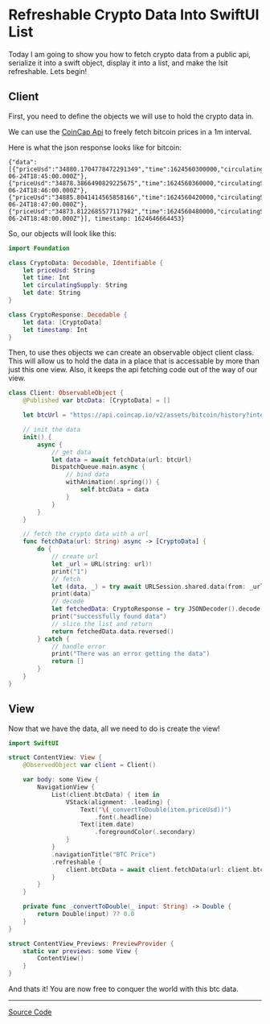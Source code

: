 # Refreshable Crypto Data Into SwiftUI List

Today I am going to show you how to fetch crypto data from a public api, serialize it into a swift object, display it into a list, and make the lsit refreshable. Lets begin!

## Client

First, you need to define the objects we will use to hold the crypto data in.

We can use the [CoinCap Api](https://docs.coincap.io) to freely fetch bitcoin prices in a 1m interval.

Here is what the json response looks like for bitcoin:

```
{"data":[{"priceUsd":"34880.1704778472291349","time":1624560300000,"circulatingSupply":"18741856.0000000000000000","date":"2021-06-24T18:45:00.000Z"},{"priceUsd":"34878.3866490829225675","time":1624560360000,"circulatingSupply":"18741856.0000000000000000","date":"2021-06-24T18:46:00.000Z"},{"priceUsd":"34885.8041414565858166","time":1624560420000,"circulatingSupply":"18741856.0000000000000000","date":"2021-06-24T18:47:00.000Z"},{"priceUsd":"34873.8122685577117982","time":1624560480000,"circulatingSupply":"18741856.0000000000000000","date":"2021-06-24T18:48:00.000Z"}], timestamp: 1624646664453}
```

So, our objects will look like this:

```swift
import Foundation

class CryptoData: Decodable, Identifiable {
    let priceUsd: String
    let time: Int
    let circulatingSupply: String
    let date: String
}

class CryptoResponse: Decodable {
    let data: [CryptoData]
    let timestamp: Int
}
```

Then, to use thes objects we can create an observable object client class. This will allow us to hold the data in a place that is accessable by more than just this one view. Also, it keeps the api fetching code out of the way of our view.

```swift
class Client: ObservableObject {
    @Published var btcData: [CryptoData] = []

    let btcUrl = "https://api.coincap.io/v2/assets/bitcoin/history?interval=m1"

    // init the data
    init() {
        async {
            // get data
            let data = await fetchData(url: btcUrl)
            DispatchQueue.main.async {
                // bind data
                withAnimation(.spring()) {
                    self.btcData = data
                }
            }
        }
    }

    // fetch the crypto data with a url
    func fetchData(url: String) async -> [CryptoData] {
        do {
            // create url
            let _url = URL(string: url)!
            print("1")
            // fetch
            let (data, _) = try await URLSession.shared.data(from: _url)
            print(data)
            // decode
            let fetchedData: CryptoResponse = try JSONDecoder().decode(CryptoResponse.self, from: data)
            print("successfully found data")
            // slice the list and return
            return fetchedData.data.reversed()
        } catch {
            // handle error
            print("There was an error getting the data")
            return []
        }
    }
}
```

## View

Now that we have the data, all we need to do is create the view!

```swift
import SwiftUI

struct ContentView: View {
    @ObservedObject var client = Client()

    var body: some View {
        NavigationView {
            List(client.btcData) { item in
                VStack(alignment: .leading) {
                    Text("\(_convertToDouble(item.priceUsd))")
                        .font(.headline)
                    Text(item.date)
                        .foregroundColor(.secondary)
                }
            }
            .navigationTitle("BTC Price")
            .refreshable {
                client.btcData = await client.fetchData(url: client.btcUrl)
            }
        }
    }

    private func _convertToDouble(_ input: String) -> Double {
        return Double(input) ?? 0.0
    }
}

struct ContentView_Previews: PreviewProvider {
    static var previews: some View {
        ContentView()
    }
}
```

And thats it! You are now free to conquer the world with this btc data.

---

[Source Code](https://github.com/jake-landersweb/jake_code/tree/main/swift/cryptoList/CryptoList.swift)
